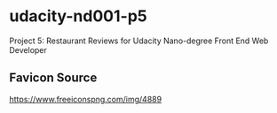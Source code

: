 # udacity-nd001-p5
Project 5: Restaurant Reviews for Udacity Nano-degree Front End Web Developer

## Favicon Source
https://www.freeiconspng.com/img/4889
